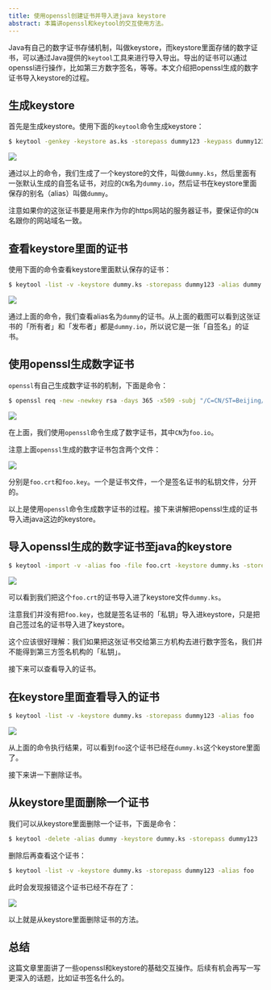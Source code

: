 ```yaml
---
title: 使用openssl创建证书并导入进java keystore
abstract: 本篇讲openssl和keytool的交互使用方法。
---
```




Java有自己的数字证书存储机制，叫做keystore，而keystore里面存储的数字证书，可以通过Java提供的`keytool`工具来进行导入导出。导出的证书可以通过openssl进行操作，比如第三方数字签名，等等。本文介绍把openssl生成的数字证书导入keystore的过程。

## 生成keystore

首先是生成keystore。使用下面的`keytool`命令生成keystore：

```bash
$ keytool -genkey -keystore as.ks -storepass dummy123 -keypass dummy123 -keyalg RSA -validity 365 -alias dummy -dname "cn=as,o=Personal,c=CN,ST=Beijing,L=Beijing"
```

![](https://raw.githubusercontent.com/liweinan/blogpic2020_i/master/jan15/3C8102C5-4F94-4393-8CD1-652D883C14F4.png)

通过以上的命令，我们生成了一个keystore的文件，叫做`dummy.ks`，然后里面有一张默认生成的自签名证书，对应的`CN`名为`dummy.io`，然后证书在keystore里面保存的别名（alias）叫做`dummy`。

注意如果你的这张证书要是用来作为你的https网站的服务器证书，要保证你的`CN`名跟你的网站域名一致。

## 查看keystore里面的证书

使用下面的命令查看keystore里面默认保存的证书：

```bash
$ keytool -list -v -keystore dummy.ks -storepass dummy123 -alias dummy
```

![](https://raw.githubusercontent.com/liweinan/blogpic2020_i/master/jan15/D979299B-5F42-4CE8-B80E-AB3C1ED2314C.png)

通过上面的命令，我们查看alias名为`dummy`的证书。从上面的截图可以看到这张证书的「所有者」和「发布者」都是`dummy.io`，所以说它是一张「自签名」的证书。

## 使用openssl生成数字证书

`openssl`有自己生成数字证书的机制，下面是命令：

```bash
$ openssl req -new -newkey rsa -days 365 -x509 -subj "/C=CN/ST=Beijing/L=Beijing/O=Personal/CN=foo.io" -keyout foo.key -out foo.crt
```

![](https://raw.githubusercontent.com/liweinan/blogpic2020_i/master/jan15/21484E45-3B4C-463B-A2FC-F5ACF6361033.png)

在上面，我们使用`openssl`命令生成了数字证书，其中`CN`为`foo.io`。

注意上面`openssl`生成的数字证书包含两个文件：

![](https://raw.githubusercontent.com/liweinan/blogpic2020_i/master/jan15/6BD0F514-9EED-4A00-B0D2-9D7AD93DA14C.png)

分别是`foo.crt`和`foo.key`。一个是证书文件，一个是签名证书的私钥文件，分开的。

以上是使用`openssl`命令生成数字证书的过程。接下来讲解把openssl生成的证书导入进java这边的keystore。

## 导入openssl生成的数字证书至java的keystore

```bash
$ keytool -import -v -alias foo -file foo.crt -keystore dummy.ks -storepass dummy123
```

![](https://raw.githubusercontent.com/liweinan/blogpic2020_i/master/jan15/60AA859D-3D5B-4A84-A22F-A1332E8B8997.png)

可以看到我们把这个`foo.crt`的证书导入进了keystore文件`dummy.ks`。

注意我们并没有把`foo.key`，也就是签名证书的「私钥」导入进keystore，只是把自己签过名的证书导入进了keystore。

这个应该很好理解：我们如果把这张证书交给第三方机构去进行数字签名，我们并不能得到第三方签名机构的「私钥」。

接下来可以查看导入的证书。

## 在keystore里面查看导入的证书

```bash
$ keytool -list -v -keystore dummy.ks -storepass dummy123 -alias foo
```

![](https://raw.githubusercontent.com/liweinan/blogpic2020_i/master/jan15/B8B1C3AC-CD3D-46F7-9498-15C24959D319.png)

从上面的命令执行结果，可以看到`foo`这个证书已经在`dummy.ks`这个keystore里面了。

接下来讲一下删除证书。

## 从keystore里面删除一个证书

我们可以从keystore里面删除一个证书，下面是命令：

```bash
$ keytool -delete -alias dummy -keystore dummy.ks -storepass dummy123
```

删除后再查看这个证书：

```bash
$ keytool -list -v -keystore dummy.ks -storepass dummy123 -alias foo
```

此时会发现报错这个证书已经不存在了：

![](https://raw.githubusercontent.com/liweinan/blogpic2020_i/master/jan15/5210BBF3-C8DC-4164-8378-061F46919D43.png)

以上就是从keystore里面删除证书的方法。

## 总结

这篇文章里面讲了一些openssl和keystore的基础交互操作。后续有机会再写一写更深入的话题，比如证书签名什么的。

